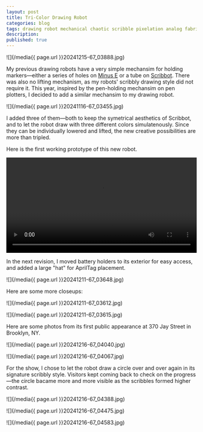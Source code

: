 ```yaml
---
layout: post
title: Tri-Color Drawing Robot
categories: blog
tags: drawing robot mechanical chaotic scribble pixelation analog fabrication arduino network itp designing-for-digital-fabrication featured
description:
published: true
---
```


![](/media{{ page.url }}20241215-67_03888.jpg)

My previous drawing robots have a very simple mechansim for holding markers—either a series of holes on [Minus E](https://jackbdu.com/works/minus-e/) or a tube on [Scribbot](https://jackbdu.com/blog/drawing-robot-redesigned/). There was also no lifting mechanism, as my robots' scribbly drawing style did not require it. This year, inspired by the pen-holding mechansim on pen plotters, I decided to add a similar mechansim to my drawing robot.

<!--more-->

![](/media{{ page.url }}20241116-67_03455.jpg)

I added three of them—both to keep the symetrical aesthetics of Scribbot, and to let the robot draw with three different colors simulatenously. Since they can be individually lowered and lifted, the new creative possibilities are more than tripled.

Here is the first working prototype of this new robot.

<video width="100%" preload="auto" controls>
  <source src="/media{{ page.url }}tri-color-drawing-robot-first-working-prototype-1080p.mp4" type='video/mp4'>
</video>

In the next revision, I moved battery holders to its exterior for easy access, and added a large "hat" for AprilTag placement.

![](/media{{ page.url }}20241211-67_03648.jpg)

Here are some more closeups:

![](/media{{ page.url }}20241211-67_03612.jpg)

![](/media{{ page.url }}20241211-67_03615.jpg)

Here are some photos from its first public appearance at 370 Jay Street in Brooklyn, NY.

![](/media{{ page.url }}20241216-67_04040.jpg)

![](/media{{ page.url }}20241216-67_04067.jpg)

For the show, I chose to let the robot draw a circle over and over again in its signature scribbly style. Visitors kept coming back to check on the progress—the circle bacame more and more visible as the scribbles formed higher contrast.

![](/media{{ page.url }}20241216-67_04388.jpg)

![](/media{{ page.url }}20241216-67_04475.jpg)

![](/media{{ page.url }}20241216-67_04583.jpg)
